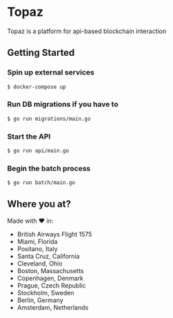 # Topaz

Topaz is a platform for api-based blockchain interaction

## Getting Started

### Spin up external services

```sh
$ docker-compose up
```

### Run DB migrations if you have to

```sh
$ go run migrations/main.go
```

### Start the API

```sh
$ go run api/main.go
```

### Begin the batch process

```sh
$ go run batch/main.go
```

## Where you at?

Made with :heart: in:
* British Airways Flight 1575
* Miami, Florida
* Positano, Italy
* Santa Cruz, California
* Cleveland, Ohio
* Boston, Massachusetts
* Copenhagen, Denmark
* Prague, Czech Republic
* Stockholm, Sweden
* Berlin, Germany
* Amsterdam, Netherlands

